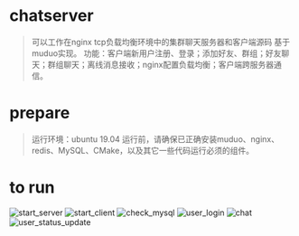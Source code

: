 # chatserver
> 可以工作在nginx tcp负载均衡环境中的集群聊天服务器和客户端源码  基于muduo实现。
> 功能：客户端新用户注册、登录；添加好友、群组；好友聊天；群组聊天；离线消息接收；nginx配置负载均衡；客户端跨服务器通信。 

# prepare 
> 运行环境：ubuntu 19.04
> 运行前，请确保已正确安装muduo、nginx、redis、MySQL、CMake，以及其它一些代码运行必须的组件。

# to run
![start_server]()
![start_client]()
![check_mysql]()
![user_login]()
![chat]()
![user_status_update]()
